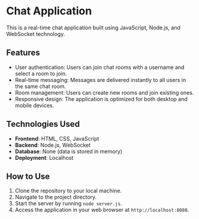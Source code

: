 # Chat Application

This is a real-time chat application built using JavaScript, Node.js, and WebSocket technology.

## Features

- User authentication: Users can join chat rooms with a username and select a room to join.
- Real-time messaging: Messages are delivered instantly to all users in the same chat room.
- Room management: Users can create new rooms and join existing ones.
- Responsive design: The application is optimized for both desktop and mobile devices.

## Technologies Used

- **Frontend**: HTML, CSS, JavaScript
- **Backend**: Node.js, WebSocket
- **Database**: None (data is stored in memory)
- **Deployment**: Localhost

## How to Use

1. Clone the repository to your local machine.
2. Navigate to the project directory.
3. Start the server by running `node server.js`.
4. Access the application in your web browser at `http://localhost:8080`.

